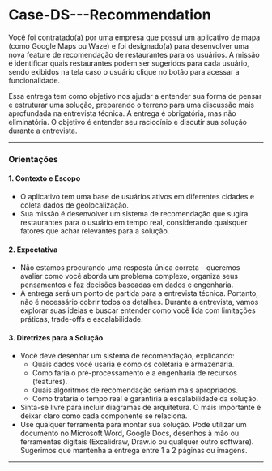 # Case-DS---Recommendation

Você foi contratado(a) por uma empresa que possui um aplicativo de mapa (como Google Maps ou Waze) e foi designado(a) para desenvolver uma nova feature de recomendação de restaurantes para os usuários. A missão é identificar quais restaurantes podem ser sugeridos para cada usuário, sendo exibidos na tela caso o usuário clique no botão para acessar a funcionalidade.

Essa entrega tem como objetivo nos ajudar a entender sua forma de pensar e estruturar uma solução, preparando o terreno para uma discussão mais aprofundada na entrevista técnica. A entrega é obrigatória, mas não eliminatória. O objetivo é entender seu raciocínio e discutir sua solução durante a entrevista.

---

### Orientações

#### 1. Contexto e Escopo
- O aplicativo tem uma base de usuários ativos em diferentes cidades e coleta dados de geolocalização.
- Sua missão é desenvolver um sistema de recomendação que sugira restaurantes para o usuário em tempo real, considerando quaisquer fatores que achar relevantes para a solução.

#### 2. Expectativa
- Não estamos procurando uma resposta única correta – queremos avaliar como você aborda um problema complexo, organiza seus pensamentos e faz decisões baseadas em dados e engenharia.
- A entrega será um ponto de partida para a entrevista técnica. Portanto, não é necessário cobrir todos os detalhes. Durante a entrevista, vamos explorar suas ideias e buscar entender como você lida com limitações práticas, trade-offs e escalabilidade.

#### 3. Diretrizes para a Solução
- Você deve desenhar um sistema de recomendação, explicando:
  - Quais dados você usaria e como os coletaria e armazenaria.
  - Como faria o pré-processamento e a engenharia de recursos (features).
  - Quais algoritmos de recomendação seriam mais apropriados.
  - Como trataria o tempo real e garantiria a escalabilidade da solução.
- Sinta-se livre para incluir diagramas de arquitetura. O mais importante é deixar claro como cada componente se relaciona.
- Use qualquer ferramenta para montar sua solução. Pode utilizar um documento no Microsoft Word, Google Docs, desenhos à mão ou ferramentas digitais (Excalidraw, Draw.io ou qualquer outro software). Sugerimos que mantenha a entrega entre 1 a 2 páginas ou imagens.

---
